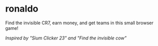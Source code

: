 # ronaldo
Find the invisible CR7, earn money, and get teams in this small browser game!

*Inspired by "Sium Clicker 23" and "Find the invisible cow"*
